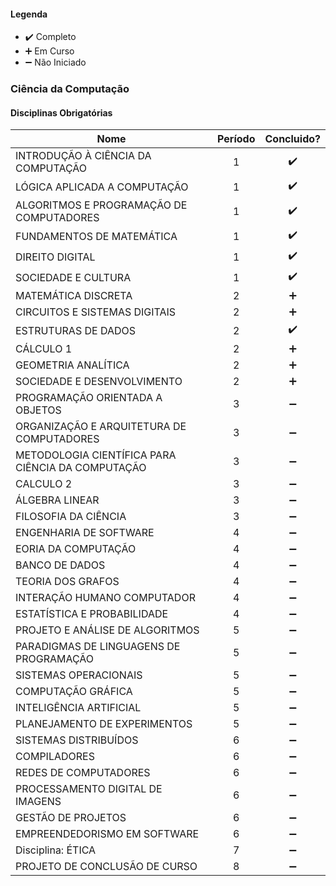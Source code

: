 #### Legenda
* :heavy_check_mark:  Completo
* :heavy_plus_sign:   Em Curso
* :heavy_minus_sign:  Não Iniciado



### Ciência da Computação

#### Disciplinas Obrigatórias

| Nome                                                                        | Período |   Concluido? |
| --------------------------------------------------------------------------- |:-:| :----------------: |
| INTRODUÇÃO À CIÊNCIA DA COMPUTAÇÃO                                          | 1 | :heavy_check_mark: |
| LÓGICA APLICADA A COMPUTAÇÃO                                                | 1 | :heavy_check_mark: |
| ALGORITMOS E PROGRAMAÇÃO DE COMPUTADORES                                    | 1 | :heavy_check_mark: |
| FUNDAMENTOS DE MATEMÁTICA                                                   | 1 | :heavy_check_mark: |
| DIREITO DIGITAL                                                             | 1 | :heavy_check_mark: |
| SOCIEDADE E CULTURA                                                         | 1 | :heavy_check_mark: |
| MATEMÁTICA DISCRETA                                                         | 2 | :heavy_plus_sign: |
| CIRCUITOS E SISTEMAS DIGITAIS                                               | 2 | :heavy_plus_sign: |
| ESTRUTURAS DE DADOS                                                         | 2 | :heavy_check_mark: |
| CÁLCULO 1                                                                   | 2 | :heavy_plus_sign: |
| GEOMETRIA ANALÍTICA                                                         | 2 | :heavy_plus_sign: |
| SOCIEDADE E DESENVOLVIMENTO                                                 | 2 | :heavy_plus_sign: |
| PROGRAMAÇÃO ORIENTADA A OBJETOS                                             | 3 | :heavy_minus_sign: |
| ORGANIZAÇÃO E ARQUITETURA DE COMPUTADORES                                   | 3 | :heavy_minus_sign: |
| METODOLOGIA CIENTÍFICA PARA CIÊNCIA DA COMPUTAÇÃO                           | 3 | :heavy_minus_sign: |
| CALCULO 2                                                                   | 3 | :heavy_minus_sign: |
| ÁLGEBRA LINEAR                                                              | 3 | :heavy_minus_sign: |
| FILOSOFIA DA CIÊNCIA                                                        | 3 | :heavy_minus_sign: |
| ENGENHARIA DE SOFTWARE                                                      | 4 | :heavy_minus_sign: |
| EORIA DA COMPUTAÇÃO                                                         | 4 | :heavy_minus_sign: |
| BANCO DE DADOS                                                              | 4 | :heavy_minus_sign: |
| TEORIA DOS GRAFOS                                                           | 4 | :heavy_minus_sign: |
| INTERAÇÃO HUMANO COMPUTADOR                                                 | 4 | :heavy_minus_sign: |
| ESTATÍSTICA E PROBABILIDADE                                                 | 4 | :heavy_minus_sign: |
| PROJETO E ANÁLISE DE ALGORITMOS                                             | 5 | :heavy_minus_sign: |
| PARADIGMAS DE LINGUAGENS DE PROGRAMAÇÃO                                     | 5 | :heavy_minus_sign: |
| SISTEMAS OPERACIONAIS                                                       | 5 | :heavy_minus_sign: |
| COMPUTAÇÃO GRÁFICA                                                          | 5 | :heavy_minus_sign: |
| INTELIGÊNCIA ARTIFICIAL                                                     | 5 | :heavy_minus_sign: |
| PLANEJAMENTO DE EXPERIMENTOS                                                | 5 | :heavy_minus_sign: |
| SISTEMAS DISTRIBUÍDOS                                                       | 6 | :heavy_minus_sign: |
| COMPILADORES                                                                | 6 | :heavy_minus_sign: |
| REDES DE COMPUTADORES                                                       | 6 | :heavy_minus_sign: |
| PROCESSAMENTO DIGITAL DE IMAGENS                                            | 6 | :heavy_minus_sign: |
| GESTÃO DE PROJETOS                                                          | 6 | :heavy_minus_sign: |
| EMPREENDEDORISMO EM SOFTWARE                                                | 6 | :heavy_minus_sign: |
| Disciplina: ÉTICA                                                           | 7 | :heavy_minus_sign: |
| PROJETO DE CONCLUSÃO DE CURSO                                               | 8 | :heavy_minus_sign: |


